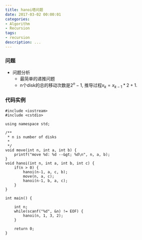```yaml
---
title: hanoi塔问题
date: 2017-03-02 00:00:01
categories:
- Algorithm
- Recursion
tags:
- recursion
description: ...
---
```


### 问题
* 问题分析
    * 最简单的递推问题
    * n个disk的总的移动次数是$2^n-1$, 推导过程$x_{k} = x_{k-1}*2 + 1$.

### 代码实例
```
#include <iostream>
#include <cstdio>

using namespace std;

/**
 * n is number of disks
 *
 */
void move(int n, int a, int b) {
    printf("move %d: %d --&gt; %d\n", n, a, b);
}
void hanoi(int n, int a, int b, int c) {
    if(n > 0) {
        hanoi(n-1, a, c, b);
        move(n, a, c);
        hanoi(n-1, b, a, c);
    }
}

int main() {

    int n;
    while(scanf("%d", &n) != EOF) {
        hanoi(n, 1, 3, 2);
    }

    return 0;
}
```
